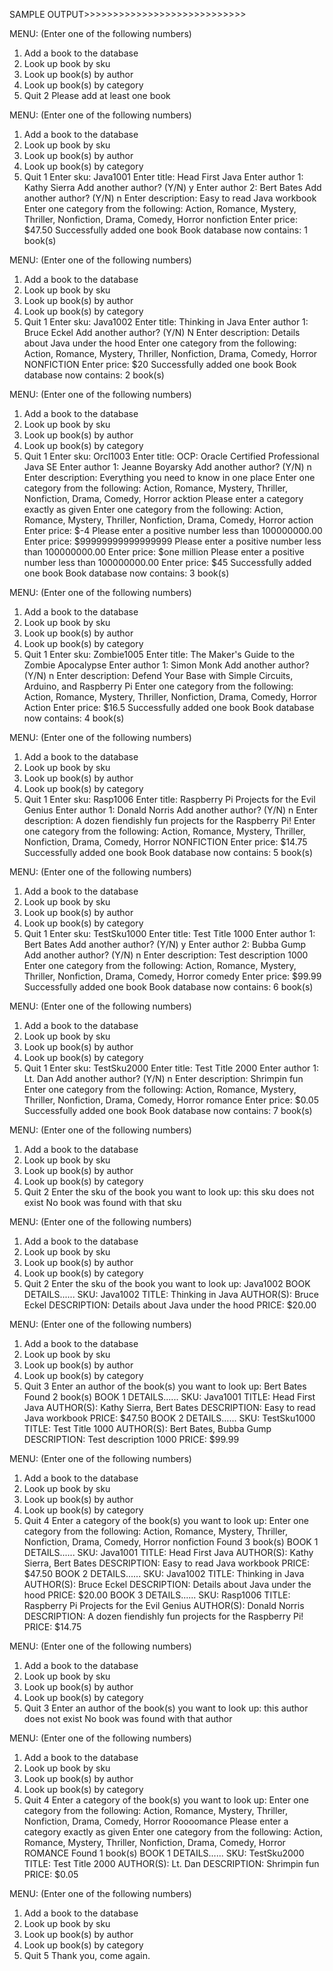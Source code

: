 





SAMPLE OUTPUT>>>>>>>>>>>>>>>>>>>>>>>>>>>>

MENU: (Enter one of the following numbers)
1. Add a book to the database
2. Look up book by sku
3. Look up book(s) by author
4. Look up book(s) by category
5. Quit
2
Please add at least one book

MENU: (Enter one of the following numbers)
1. Add a book to the database
2. Look up book by sku
3. Look up book(s) by author
4. Look up book(s) by category
5. Quit
1
Enter sku: Java1001
Enter title: Head First Java
Enter author 1: Kathy Sierra
Add another author? (Y/N) y
Enter author 2: Bert Bates
Add another author? (Y/N) n
Enter description: Easy to read Java workbook
Enter one category from the following:
Action, Romance, Mystery, Thriller, Nonfiction, Drama, Comedy, Horror
nonfiction
Enter price: $47.50
Successfully added one book
Book database now contains: 1 book(s)

MENU: (Enter one of the following numbers)
1. Add a book to the database
2. Look up book by sku
3. Look up book(s) by author
4. Look up book(s) by category
5. Quit
1
Enter sku: Java1002
Enter title: Thinking in Java
Enter author 1: Bruce Eckel
Add another author? (Y/N) N
Enter description: Details about Java under the hood
Enter one category from the following:
Action, Romance, Mystery, Thriller, Nonfiction, Drama, Comedy, Horror
NONFICTION
Enter price: $20
Successfully added one book
Book database now contains: 2 book(s)

MENU: (Enter one of the following numbers)
1. Add a book to the database
2. Look up book by sku
3. Look up book(s) by author
4. Look up book(s) by category
5. Quit
1
Enter sku: Orcl1003
Enter title: OCP: Oracle Certified Professional Java SE
Enter author 1: Jeanne Boyarsky
Add another author? (Y/N) n
Enter description: Everything you need to know in one place
Enter one category from the following:
Action, Romance, Mystery, Thriller, Nonfiction, Drama, Comedy, Horror
acktion
Please enter a category exactly as given
Enter one category from the following:
Action, Romance, Mystery, Thriller, Nonfiction, Drama, Comedy, Horror
action
Enter price: $-4
Please enter a positive number less than 100000000.00
Enter price: $99999999999999999
Please enter a positive number less than 100000000.00
Enter price: $one million
Please enter a positive number less than 100000000.00
Enter price: $45
Successfully added one book
Book database now contains: 3 book(s)

MENU: (Enter one of the following numbers)
1. Add a book to the database
2. Look up book by sku
3. Look up book(s) by author
4. Look up book(s) by category
5. Quit
1
Enter sku: Zombie1005
Enter title: The Maker's Guide to the Zombie Apocalypse
Enter author 1: Simon Monk
Add another author? (Y/N) n
Enter description: Defend Your Base with Simple Circuits, Arduino, and Raspberry Pi
Enter one category from the following:
Action, Romance, Mystery, Thriller, Nonfiction, Drama, Comedy, Horror
Action
Enter price: $16.5
Successfully added one book
Book database now contains: 4 book(s)

MENU: (Enter one of the following numbers)
1. Add a book to the database
2. Look up book by sku
3. Look up book(s) by author
4. Look up book(s) by category
5. Quit
1
Enter sku: Rasp1006
Enter title: Raspberry Pi Projects for the Evil Genius
Enter author 1: Donald Norris
Add another author? (Y/N) n
Enter description: A dozen fiendishly fun projects for the Raspberry Pi!
Enter one category from the following:
Action, Romance, Mystery, Thriller, Nonfiction, Drama, Comedy, Horror
NONFICTION
Enter price: $14.75
Successfully added one book
Book database now contains: 5 book(s)

MENU: (Enter one of the following numbers)
1. Add a book to the database
2. Look up book by sku
3. Look up book(s) by author
4. Look up book(s) by category
5. Quit
1
Enter sku: TestSku1000
Enter title: Test Title 1000
Enter author 1: Bert Bates
Add another author? (Y/N) y
Enter author 2: Bubba Gump
Add another author? (Y/N) n
Enter description: Test description 1000
Enter one category from the following:
Action, Romance, Mystery, Thriller, Nonfiction, Drama, Comedy, Horror
comedy
Enter price: $99.99
Successfully added one book
Book database now contains: 6 book(s)

MENU: (Enter one of the following numbers)
1. Add a book to the database
2. Look up book by sku
3. Look up book(s) by author
4. Look up book(s) by category
5. Quit
1
Enter sku: TestSku2000
Enter title: Test Title 2000
Enter author 1: Lt. Dan
Add another author? (Y/N) n
Enter description: Shrimpin fun
Enter one category from the following:
Action, Romance, Mystery, Thriller, Nonfiction, Drama, Comedy, Horror
romance
Enter price: $0.05
Successfully added one book
Book database now contains: 7 book(s)

MENU: (Enter one of the following numbers)
1. Add a book to the database
2. Look up book by sku
3. Look up book(s) by author
4. Look up book(s) by category
5. Quit
2
Enter the sku of the book you want to look up: this sku does not exist
No book was found with that sku

MENU: (Enter one of the following numbers)
1. Add a book to the database
2. Look up book by sku
3. Look up book(s) by author
4. Look up book(s) by category
5. Quit
2
Enter the sku of the book you want to look up: Java1002
BOOK DETAILS......
SKU: Java1002
TITLE: Thinking in Java
AUTHOR(S): Bruce Eckel
DESCRIPTION: Details about Java under the hood
PRICE: $20.00

MENU: (Enter one of the following numbers)
1. Add a book to the database
2. Look up book by sku
3. Look up book(s) by author
4. Look up book(s) by category
5. Quit
3
Enter an author of the book(s) you want to look up: Bert Bates
Found 2 book(s)
BOOK 1 DETAILS......
SKU: Java1001
TITLE: Head First Java
AUTHOR(S): Kathy Sierra, Bert Bates
DESCRIPTION: Easy to read Java workbook
PRICE: $47.50
BOOK 2 DETAILS......
SKU: TestSku1000
TITLE: Test Title 1000
AUTHOR(S): Bert Bates, Bubba Gump
DESCRIPTION: Test description 1000
PRICE: $99.99

MENU: (Enter one of the following numbers)
1. Add a book to the database
2. Look up book by sku
3. Look up book(s) by author
4. Look up book(s) by category
5. Quit
4
Enter a category of the book(s) you want to look up: Enter one category from the following:
Action, Romance, Mystery, Thriller, Nonfiction, Drama, Comedy, Horror
nonfiction
Found 3 book(s)
BOOK 1 DETAILS......
SKU: Java1001
TITLE: Head First Java
AUTHOR(S): Kathy Sierra, Bert Bates
DESCRIPTION: Easy to read Java workbook
PRICE: $47.50
BOOK 2 DETAILS......
SKU: Java1002
TITLE: Thinking in Java
AUTHOR(S): Bruce Eckel
DESCRIPTION: Details about Java under the hood
PRICE: $20.00
BOOK 3 DETAILS......
SKU: Rasp1006
TITLE: Raspberry Pi Projects for the Evil Genius
AUTHOR(S): Donald Norris
DESCRIPTION: A dozen fiendishly fun projects for the Raspberry Pi!
PRICE: $14.75

MENU: (Enter one of the following numbers)
1. Add a book to the database
2. Look up book by sku
3. Look up book(s) by author
4. Look up book(s) by category
5. Quit
3
Enter an author of the book(s) you want to look up: this author does not exist
No book was found with that author

MENU: (Enter one of the following numbers)
1. Add a book to the database
2. Look up book by sku
3. Look up book(s) by author
4. Look up book(s) by category
5. Quit
4
Enter a category of the book(s) you want to look up: Enter one category from the following:
Action, Romance, Mystery, Thriller, Nonfiction, Drama, Comedy, Horror
Roooomance
Please enter a category exactly as given
Enter one category from the following:
Action, Romance, Mystery, Thriller, Nonfiction, Drama, Comedy, Horror
ROMANCE
Found 1 book(s)
BOOK 1 DETAILS......
SKU: TestSku2000
TITLE: Test Title 2000
AUTHOR(S): Lt. Dan
DESCRIPTION: Shrimpin fun
PRICE: $0.05

MENU: (Enter one of the following numbers)
1. Add a book to the database
2. Look up book by sku
3. Look up book(s) by author
4. Look up book(s) by category
5. Quit
5
Thank you, come again.


